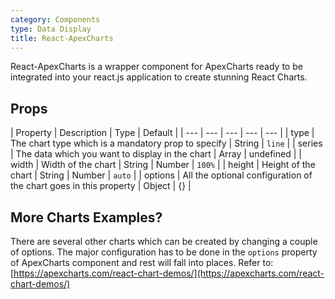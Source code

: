 ```yaml
---
category: Components
type: Data Display
title: React-ApexCharts
---
```


React-ApexCharts is a wrapper component for ApexCharts ready to be integrated into your react.js application to create stunning React Charts.

## Props

| Property | Description | Type | Default |
| --- | --- | --- | --- | --- |
| type | The chart type which is a mandatory prop to specify | String | `line` |
| series | The data which you want to display in the chart | Array | undefined |
| width | Width of the chart | String \| Number | `100%` |
| height | Height of the chart | String \| Number | `auto` |
| options | All the optional configuration of the chart goes in this property | Object | {} |

## More Charts Examples?

There are several other charts which can be created by changing a couple of options. The major configuration has to be done in the `options` property of ApexCharts component and rest will fall into places. Refer to: [https://apexcharts.com/react-chart-demos/](https://apexcharts.com/react-chart-demos/)
 